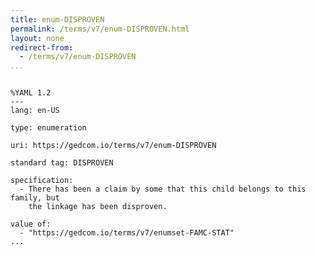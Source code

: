 ```yaml
---
title: enum-DISPROVEN
permalink: /terms/v7/enum-DISPROVEN.html
layout: none
redirect-from:
  - /terms/v7/enum-DISPROVEN
...
```


```

%YAML 1.2
---
lang: en-US

type: enumeration

uri: https://gedcom.io/terms/v7/enum-DISPROVEN

standard tag: DISPROVEN

specification:
  - There has been a claim by some that this child belongs to this family, but
    the linkage has been disproven.

value of:
  - "https://gedcom.io/terms/v7/enumset-FAMC-STAT"
...

```
